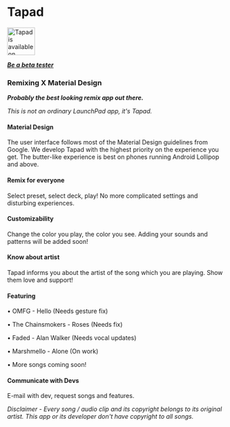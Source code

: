 # Tapad

<a href="https://goo.gl/pmws51"><img src="https://play.google.com/intl/en_us/badges/images/generic/en_badge_web_generic.png" alt="Tapad is available on Google Play" height="64px"/></a>

[***Be a beta tester***](https://goo.gl/a5V8kc)

### Remixing X Material Design

***Probably the best looking remix app out there.***

*This is not an ordinary LaunchPad app, it's Tapad.*

#### Material Design

The user interface follows most of the Material Design guidelines from Google. We develop Tapad with the highest priority on the experience you get. The butter-like experience is best on phones running Android Lollipop and above.

#### Remix for everyone

Select preset, select deck, play! No more complicated settings and disturbing experiences.

#### Customizability

Change the color you play, the color you see. Adding your sounds and patterns will be added soon!

#### Know about artist

Tapad informs you about the artist of the song which you are playing. Show them love and support!

#### Featuring

• OMFG - Hello (Needs gesture fix)

• The Chainsmokers - Roses (Needs fix)

• Faded - Alan Walker (Needs vocal updates)

• Marshmello - Alone (On work)

• More songs coming soon!

#### Communicate with Devs

E-mail with dev, request songs and features.

*Disclaimer - Every song / audio clip and its copyright belongs to its original artist. This app or its developer don't have copyright to all songs.*
